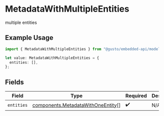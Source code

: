 # MetadataWithMultipleEntities

multiple entities

## Example Usage

```typescript
import { MetadataWithMultipleEntities } from "@gusto/embedded-api/models/components/metadatawithmultipleentities.js";

let value: MetadataWithMultipleEntities = {
  entities: [],
};
```

## Fields

| Field                                                                                  | Type                                                                                   | Required                                                                               | Description                                                                            |
| -------------------------------------------------------------------------------------- | -------------------------------------------------------------------------------------- | -------------------------------------------------------------------------------------- | -------------------------------------------------------------------------------------- |
| `entities`                                                                             | [components.MetadataWithOneEntity](../../models/components/metadatawithoneentity.md)[] | :heavy_check_mark:                                                                     | N/A                                                                                    |